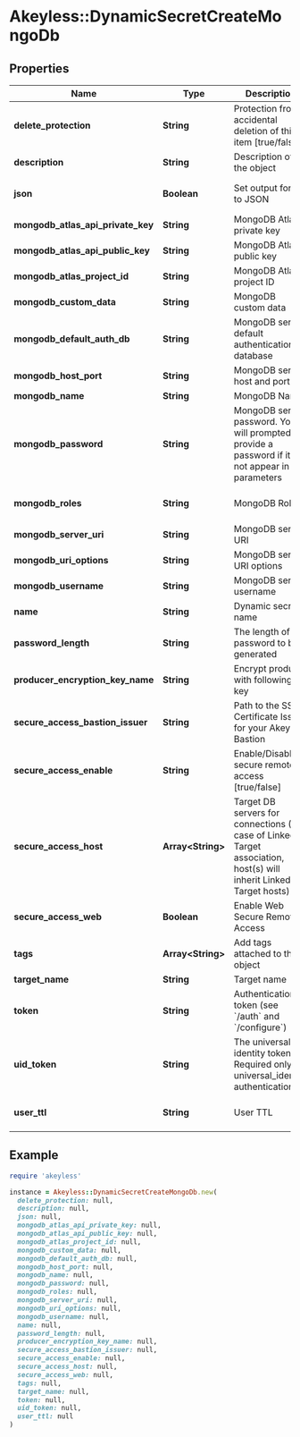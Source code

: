 # Akeyless::DynamicSecretCreateMongoDb

## Properties

| Name | Type | Description | Notes |
| ---- | ---- | ----------- | ----- |
| **delete_protection** | **String** | Protection from accidental deletion of this item [true/false] | [optional] |
| **description** | **String** | Description of the object | [optional] |
| **json** | **Boolean** | Set output format to JSON | [optional][default to false] |
| **mongodb_atlas_api_private_key** | **String** | MongoDB Atlas private key | [optional] |
| **mongodb_atlas_api_public_key** | **String** | MongoDB Atlas public key | [optional] |
| **mongodb_atlas_project_id** | **String** | MongoDB Atlas project ID | [optional] |
| **mongodb_custom_data** | **String** | MongoDB custom data | [optional] |
| **mongodb_default_auth_db** | **String** | MongoDB server default authentication database | [optional] |
| **mongodb_host_port** | **String** | MongoDB server host and port | [optional] |
| **mongodb_name** | **String** | MongoDB Name | [optional] |
| **mongodb_password** | **String** | MongoDB server password. You will prompted to provide a password if it will not appear in CLI parameters | [optional] |
| **mongodb_roles** | **String** | MongoDB Roles | [optional][default to &#39;[]&#39;] |
| **mongodb_server_uri** | **String** | MongoDB server URI | [optional] |
| **mongodb_uri_options** | **String** | MongoDB server URI options | [optional] |
| **mongodb_username** | **String** | MongoDB server username | [optional] |
| **name** | **String** | Dynamic secret name |  |
| **password_length** | **String** | The length of the password to be generated | [optional] |
| **producer_encryption_key_name** | **String** | Encrypt producer with following key | [optional] |
| **secure_access_bastion_issuer** | **String** | Path to the SSH Certificate Issuer for your Akeyless Bastion | [optional] |
| **secure_access_enable** | **String** | Enable/Disable secure remote access [true/false] | [optional] |
| **secure_access_host** | **Array&lt;String&gt;** | Target DB servers for connections (In case of Linked Target association, host(s) will inherit Linked Target hosts) | [optional] |
| **secure_access_web** | **Boolean** | Enable Web Secure Remote Access | [optional][default to false] |
| **tags** | **Array&lt;String&gt;** | Add tags attached to this object | [optional] |
| **target_name** | **String** | Target name | [optional] |
| **token** | **String** | Authentication token (see &#x60;/auth&#x60; and &#x60;/configure&#x60;) | [optional] |
| **uid_token** | **String** | The universal identity token, Required only for universal_identity authentication | [optional] |
| **user_ttl** | **String** | User TTL | [optional][default to &#39;60m&#39;] |

## Example

```ruby
require 'akeyless'

instance = Akeyless::DynamicSecretCreateMongoDb.new(
  delete_protection: null,
  description: null,
  json: null,
  mongodb_atlas_api_private_key: null,
  mongodb_atlas_api_public_key: null,
  mongodb_atlas_project_id: null,
  mongodb_custom_data: null,
  mongodb_default_auth_db: null,
  mongodb_host_port: null,
  mongodb_name: null,
  mongodb_password: null,
  mongodb_roles: null,
  mongodb_server_uri: null,
  mongodb_uri_options: null,
  mongodb_username: null,
  name: null,
  password_length: null,
  producer_encryption_key_name: null,
  secure_access_bastion_issuer: null,
  secure_access_enable: null,
  secure_access_host: null,
  secure_access_web: null,
  tags: null,
  target_name: null,
  token: null,
  uid_token: null,
  user_ttl: null
)
```

